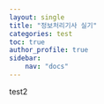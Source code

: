 ```yaml
---
layout: single
title: "정보처리기사 실기"
categories: test
toc: true
author_profile: true
sidebar:
    nav: "docs"
---
```


test2